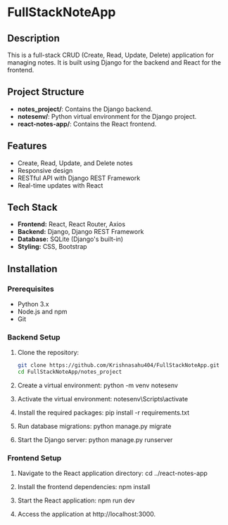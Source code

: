 # FullStackNoteApp


## Description
This is a full-stack CRUD (Create, Read, Update, Delete) application for managing notes. It is built using Django for the backend and React for the frontend.

## Project Structure
- **notes_project/**: Contains the Django backend.
- **notesenv/**: Python virtual environment for the Django project.
- **react-notes-app/**: Contains the React frontend.

## Features
- Create, Read, Update, and Delete notes
- Responsive design
- RESTful API with Django REST Framework
- Real-time updates with React

## Tech Stack
- **Frontend:** React, React Router, Axios
- **Backend:** Django, Django REST Framework
- **Database:** SQLite (Django's built-in)
- **Styling:** CSS, Bootstrap 

## Installation

### Prerequisites
- Python 3.x
- Node.js and npm
- Git

### Backend Setup
1. Clone the repository:
   ```bash
   git clone https://github.com/Krishnasahu404/FullStackNoteApp.git
   cd FullStackNoteApp/notes_project

   
2. Create a virtual environment:
      python -m venv notesenv

3. Activate the virtual environment:
      notesenv\Scripts\activate

4. Install the required packages:
      pip install -r requirements.txt

5. Run database migrations:
      python manage.py migrate

6. Start the Django server:
       python manage.py runserver

### Frontend Setup

1. Navigate to the React application directory:
      cd ../react-notes-app

2. Install the frontend dependencies:
      npm install

3. Start the React application:
      npm run dev
   
4. Access the application at http://localhost:3000.



    

